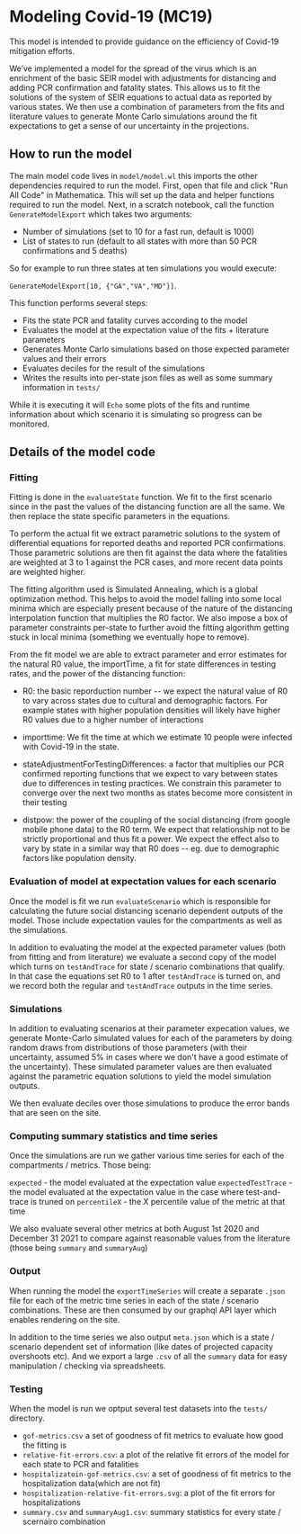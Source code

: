 # Modeling Covid-19 (MC19)

This model is intended to provide guidance on the efficiency of Covid-19 mitigation efforts.

We’ve implemented a model for the spread of the virus which is an enrichment of the basic SEIR model with adjustments for distancing and adding PCR confirmation and fatality states. This allows us to fit the solutions of the system of SEIR equations to actual data as reported by various states. We then use a combination of parameters from the fits and literature values to generate Monte Carlo simulations around the fit expectations to get a sense of our uncertainty in the projections.

## How to run the model

The main model code lives in `model/model.wl` this imports the other dependencies required to run the model. First, open that file and click "Run All Code" in Mathematica. This will set up the data and helper functions required to run the model. Next, in a scratch notebook, call the function `GenerateModelExport` which takes two arguments:

- Number of simulations (set to 10 for a fast run, default is 1000)
- List of states to run (default to all states with more than 50 PCR confirmations and 5 deaths)

So for example to run three states at ten simulations you would execute:

`GenerateModelExport[10, {"GA","VA","MD"}]`.

This function performs several steps:

- Fits the state PCR and fatality curves according to the model
- Evaluates the model at the expectation value of the fits + literature parameters
- Generates Monte Carlo simulations based on those expected parameter values and their errors
- Evaluates deciles for the result of the simulations
- Writes the results into per-state json files as well as some summary information in `tests/`

While it is executing it will `Echo` some plots of the fits and runtime information about which scenario it is simulating so progress can be monitored.

## Details of the model code

### Fitting

Fitting is done in the `evaluateState` function. We fit to the first scenario since in the past the values of the distancing function are all the same. We then replace the state specific parameters in the equations.

To perform the actual fit we extract parametric solutions to the system of differential equations for reported deaths and reported PCR confirmations. Those parametric solutions are then fit against the data where the fatalities are weighted at 3 to 1 against the PCR cases, and more recent data points are weighted higher.

The fitting algorithm used is Simulated Annealing, which is a global optimization method. This helps to avoid the model falling into some local minima which are especially present because of the nature of the distancing interpolation function that multiplies the R0 factor. We also impose a box of parameter constraints per-state to further avoid the fitting algorithm getting stuck in local minima (something we eventually hope to remove).

From the fit model we are able to extract parameter and error estimates for the natural R0 value, the importTime, a fit for state differences in testing rates, and the power of the distancing function:

- R0: the basic reporduction number -- we expect the natural value of R0 to vary across states due to cultural and demographic factors. For example states with higher population densities will likely have higher R0 values due to a higher number of interactions

- importtime: We fit the time at which we estimate 10 people were infected with Covid-19 in the state.

- stateAdjustmentForTestingDifferences: a factor that multiplies our PCR confirmed reporting functions that we expect to vary between states due to differences in testing practices. We constrain this parameter to converge over the next two months as states become more consistent in their testing

- distpow: the power of the coupling of the social distancing (from google mobile phone data) to the R0 term. We expect that relationship not to be strictly proportional and thus fit a power. We expect the effect also to vary by state in a similar way that R0 does -- eg. due to demographic factors like population density.

### Evaluation of model at expectation values for each scenario

Once the model is fit we run `evaluateScenario` which is responsible for calculating the future social distancing scenario dependent outputs of the model. Those include expectation vaules for the compartments as well as the simulations.

In addition to evaluating the model at the expected parameter values (both from fitting and from literature) we evaluate a second copy of the model which turns on `testAndTrace` for state / scenario combinations that qualify. In that case the equations set R0 to 1 after `testAndTrace` is turned on, and we record both the regular and `testAndTrace` outputs in the time series.

### Simulations

In addition to evaluating scenarios at their parameter expecation values, we generate Monte-Carlo simulated values for each of the parameters by doing random draws from distributions of those parameters (with their uncertainty, assumed 5% in cases where we don't have a good estimate of the uncertainty). These simulated parameter values are then evaluated against the parametric equation solutions to yield the model simulation outputs.

We then evaluate deciles over those simulations to produce the error bands that are seen on the site.

### Computing summary statistics and time series

Once the simulations are run we gather various time series for each of the compartments / metrics. Those being:

`expected` - the model evaluated at the expectation value
`expectedTestTrace` - the model evaluated at the expectation value in the case where test-and-trace is truned on
`percentileX` - the X percentile value of the metric at that time

We also evaluate several other metrics at both August 1st 2020 and December 31 2021 to compare against reasonable values from the literature (those being `summary` and `summaryAug`)

### Output

When running the model the `exportTimeSeries` will create a separate `.json` file for each of the metric time series in each of the state / scenario combinations. These are then consumed by our graphql API layer which enables rendering on the site.

In addition to the time series we also output `meta.json` which is a state / scenario dependent set of information (like dates of projected capacity overshoots etc). And we export a large `.csv` of all the `summary` data for easy manipulation / checking via spreadsheets.

### Testing

When the model is run we optput several test datasets into the `tests/` directory.

- `gof-metrics.csv` a set of goodness of fit metrics to evaluate how good the fitting is
- `relative-fit-errors.csv`: a plot of the relative fit errors of the model for each state to PCR and fatalities
- `hospitalizatoin-gof-metrics.csv`: a set of goodness of fit metrics to the hospitalization data(which are not fit)
- `hospitalization-relative-fit-errors.svg`: a plot of the fit errors for hospitalizations
- `summary.csv` and `summaryAug1.csv`: summary statistics for every state / scernairo combination
